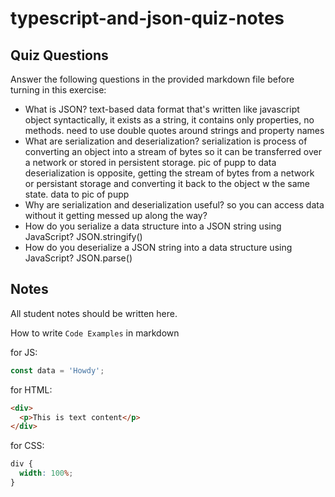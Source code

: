 # typescript-and-json-quiz-notes

## Quiz Questions

Answer the following questions in the provided markdown file before turning in this exercise:

- What is JSON?
  text-based data format that's written like javascript object syntactically, it exists as a string, it contains only properties, no methods. need to use double quotes around strings and property names
- What are serialization and deserialization?
  serialization is process of converting an object into a stream of bytes so it can be transferred over a network or stored in persistent storage. pic of pupp to data
  deserialization is opposite, getting the stream of bytes from a network or persistant storage and converting it back to the object w the same state. data to pic of pupp
- Why are serialization and deserialization useful?
  so you can access data without it getting messed up along the way?
- How do you serialize a data structure into a JSON string using JavaScript?
  JSON.stringify()
- How do you deserialize a JSON string into a data structure using JavaScript?
  JSON.parse()

## Notes

All student notes should be written here.

How to write `Code Examples` in markdown

for JS:

```javascript
const data = 'Howdy';
```

for HTML:

```html
<div>
  <p>This is text content</p>
</div>
```

for CSS:

```css
div {
  width: 100%;
}
```
